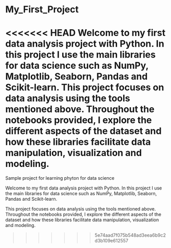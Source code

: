 # My_First_Project
<<<<<<< HEAD
Welcome to my first data analysis project with Python. In this project I use the main libraries for data science such as NumPy, Matplotlib, Seaborn, Pandas and Scikit-learn.
This project focuses on data analysis using the tools mentioned above. Throughout the notebooks provided, I explore the different aspects of the dataset and how these libraries facilitate data manipulation, visualization and modeling.
=======
Sample project for learning phyton for data science

Welcome to my first data analysis project with Python. In this project I use the main libraries for data science such as NumPy, Matplotlib, Seaborn, Pandas and Scikit-learn.

This project focuses on data analysis using the tools mentioned above. Throughout the notebooks provided, I explore the different aspects of the dataset and how these libraries facilitate data manipulation, visualization and modeling.
>>>>>>> 5e74aad7f075b548ad3eea6b9c2d3b109e612557
